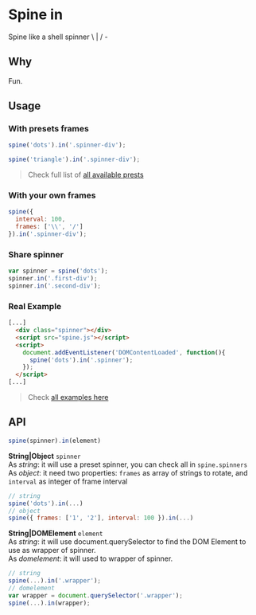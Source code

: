 # Spine in
Spine like a shell spinner \ | / -

## Why
Fun.

## Usage

### With presets frames
```js
spine('dots').in('.spinner-div');
```
```js
spine('triangle').in('.spinner-div');
```

> Check full list of [all available prests](https://github.com/renatorib/spinein/blob/master/src/data/spinners.js)

### With your own frames
```js
spine({
  interval: 100,
  frames: ['\\', '/']
}).in('.spinner-div');
```

### Share spinner
```js
var spinner = spine('dots');
spinner.in('.first-div');
spinner.in('.second-div');
```

### Real Example
```html
[...]
  <div class="spinner"></div>
  <script src="spine.js"></script>
  <script>
    document.addEventListener('DOMContentLoaded', function(){
      spine('dots').in('.spinner');
    });
  </script>
[...]
```

> Check [all examples here](https://github.com/renatorib/spinein/tree/master/examples)

## API

```js
spine(spinner).in(element)
```

**String|Object** `spinner`  
As *string*: it will use a preset spinner, you can check all in `spine.spinners`  
As *object*: it need two properties: `frames` as array of strings to rotate, and `interval` as integer of frame interval  

```js
// string
spine('dots').in(...)
// object
spine({ frames: ['1', '2'], interval: 100 }).in(...)
```

**String|DOMElement** `element`  
As *string*: it will use document.querySelector to find the DOM Element to use as wrapper of spinner.  
As *domelement*: it will used to wrapper of spinner.  

```js
// string
spine(...).in('.wrapper');
// domelement
var wrapper = document.querySelector('.wrapper');
spine(...).in(wrapper);
```
